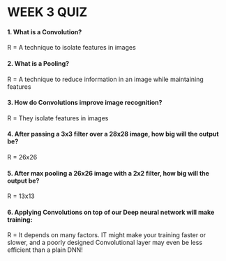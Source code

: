 # WEEK 3 QUIZ

#### 1. What is a Convolution?
R = A technique to isolate features in images

#### 2. What is a Pooling?
R = A technique to reduce information in an image while maintaining features

#### 3. How do Convolutions improve image recognition?
R = They isolate features in images

#### 4. After passing a 3x3 filter over a 28x28 image, how big will the output be?
R = 26x26

#### 5. After max pooling a 26x26 image with a 2x2 filter, how big will the output be?
R = 13x13

#### 6. Applying Convolutions on top of our Deep neural network will make training:
R = It depends on many factors. IT might make your training faster or slower, and a poorly designed Convolutional layer may even be less efficient than a plain DNN!
